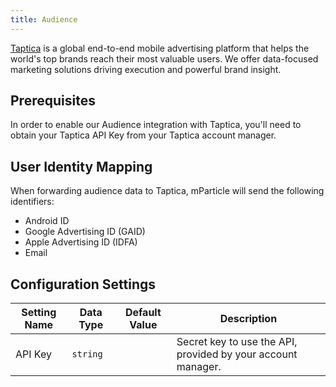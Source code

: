 ```yaml
---
title: Audience
---
```


[Taptica](https://www.taptica.com/) is a global end-to-end mobile advertising platform that helps the world's top brands reach their most valuable users. We offer data-focused marketing solutions driving execution and powerful brand insight.

## Prerequisites 

In order to enable our Audience integration with Taptica, you'll need to obtain your Taptica API Key from your Taptica account manager. 


## User Identity Mapping

When forwarding audience data to Taptica, mParticle will send the following identifiers:

* Android ID
* Google Advertising ID (GAID)
* Apple Advertising ID (IDFA)
* Email

## Configuration Settings

Setting Name | Data Type | Default Value | Description  
|---|---|---|---
API Key | `string` | <unset> | Secret key to use the API, provided by your account manager.


